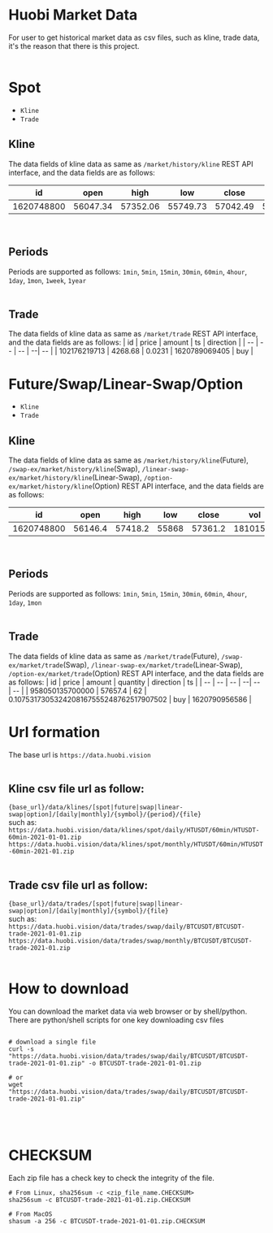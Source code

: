 # Huobi Market Data

For user to get historical market data as csv files, such as kline, trade data, it's the reason that there is this project.
</br></br>

# Spot
* `Kline`
* `Trade`

## Kline
The data fields of kline data as same as `/market/history/kline` REST API interface, and the data fields are as follows:

| id | open | high | low | close | vol | amount |
| -- | -- | -- | -- | -- | -- | -- |
| 1620748800 | 56047.34 | 57352.06 | 55749.73 | 57042.49 | 5.218369366635794E8 | 9222.601164750704 |
</br>

## Periods
Periods are supported as follows: 
`1min`, `5min`, `15min`, `30min`, `60min`, `4hour`, `1day`, `1mon`, `1week`, `1year`
</br></br>

## Trade
The data fields of kline data as same as `/market/trade` REST API interface, and the data fields are as follows:
| id | price | amount | ts | direction |
| -- | -- | -- | --| -- |
| 102176219713 | 4268.68 | 0.0231 | 1620789069405 | buy |
</br>

# Future/Swap/Linear-Swap/Option
* `Kline`
* `Trade`

## Kline
The data fields of kline data as same as `/market/history/kline`(Future), `/swap-ex/market/history/kline`(Swap), `/linear-swap-ex/market/history/kline`(Linear-Swap), `/option-ex/market/history/kline`(Option) REST API interface, and the data fields are as follows:

| id | open | high | low | close | vol | amount | trade_turnover |
| -- | -- | -- | -- | -- | -- | -- | -- |
| 1620748800 | 56146.4 | 57418.2 | 55868 | 57361.2 | 18101556 | 31926.0045740418288417736911359330675244168 |52.3072 |
</br>

## Periods
Periods are supported as follows: 
`1min`, `5min`, `15min`, `30min`, `60min`, `4hour`, `1day`, `1mon`
</br></br>

## Trade
The data fields of kline data as same as `/market/trade`(Future), `/swap-ex/market/trade`(Swap), `/linear-swap-ex/market/trade`(Linear-Swap), `/option-ex/market/trade`(Option) REST API interface, and the data fields are as follows:
| id | price | amount | quantity | direction | ts |
| -- | -- | -- | --| -- | -- |
| 958050135700000 | 57657.4 | 62 | 0.1075317305324208167555248762517907502 | buy | 1620790956586 |
</br>

# Url formation
The base url is `https://data.huobi.vision`
</br></br>

## Kline csv file url as follow:
`{base_url}/data/klines/[spot|future|swap|linear-swap|option]/[daily|monthly]/{symbol}/{period}/{file}`
</br>such as:</br>
`https://data.huobi.vision/data/klines/spot/daily/HTUSDT/60min/HTUSDT-60min-2021-01-01.zip`</br>
`https://data.huobi.vision/data/klines/spot/monthly/HTUSDT/60min/HTUSDT-60min-2021-01.zip`
</br></br>

## Trade csv file url as follow:
`{base_url}/data/trades/[spot|future|swap|linear-swap|option]/[daily|monthly]/{symbol}/{file}`
</br>such as:</br>
`https://data.huobi.vision/data/trades/swap/daily/BTCUSDT/BTCUSDT-trade-2021-01-01.zip`</br>
`https://data.huobi.vision/data/trades/swap/monthly/BTCUSDT/BTCUSDT-trade-2021-01.zip`
</br></br>

# How to download
You can download the market data via web browser or by shell/python.</br>
There are python/shell scripts for one key downloading csv files

```shell

# download a single file
curl -s "https://data.huobi.vision/data/trades/swap/daily/BTCUSDT/BTCUSDT-trade-2021-01-01.zip" -o BTCUSDT-trade-2021-01-01.zip

# or
wget "https://data.huobi.vision/data/trades/swap/daily/BTCUSDT/BTCUSDT-trade-2021-01-01.zip"
```
</br></br>

# CHECKSUM
Each zip file has a check key to check the integrity of the file.

```shell
# From Linux, sha256sum -c <zip_file_name.CHECKSUM>
sha256sum -c BTCUSDT-trade-2021-01-01.zip.CHECKSUM

# From MacOS
shasum -a 256 -c BTCUSDT-trade-2021-01-01.zip.CHECKSUM
```
